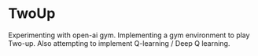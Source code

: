 # TwoUp

Experimenting with open-ai gym. Implementing a gym environment to play Two-up. Also attempting to implement Q-learning / Deep Q learning.
